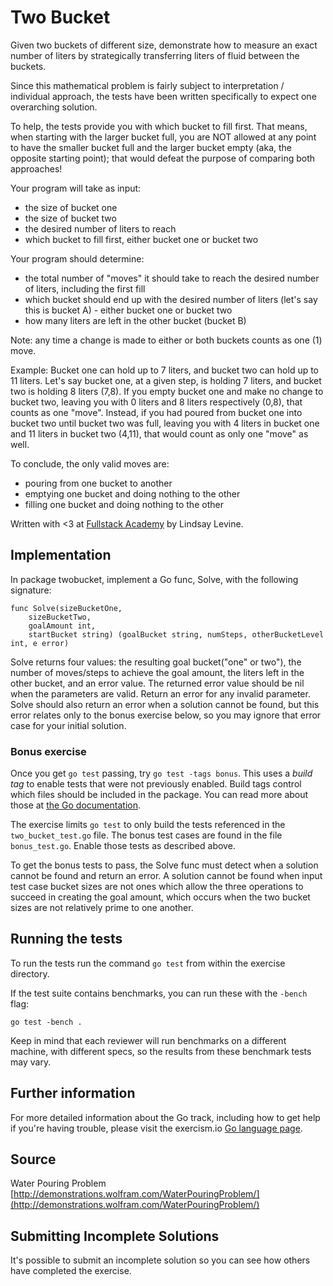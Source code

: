 # Two Bucket

Given two buckets of different size, demonstrate how to measure an exact number of liters by strategically transferring liters of fluid between the buckets.

Since this mathematical problem is fairly subject to interpretation / individual approach, the tests have been written specifically to expect one overarching solution.

To help, the tests provide you with which bucket to fill first. That means, when starting with the larger bucket full, you are NOT allowed at any point to have the smaller bucket full and the larger bucket empty (aka, the opposite starting point); that would defeat the purpose of comparing both approaches!

Your program will take as input:
- the size of bucket one
- the size of bucket two
- the desired number of liters to reach
- which bucket to fill first, either bucket one or bucket two

Your program should determine:
- the total number of "moves" it should take to reach the desired number of liters, including the first fill
- which bucket should end up with the desired number of liters (let's say this is bucket A) - either bucket one or bucket two
- how many liters are left in the other bucket (bucket B)

Note: any time a change is made to either or both buckets counts as one (1) move.

Example:
Bucket one can hold up to 7 liters, and bucket two can hold up to 11 liters. Let's say bucket one, at a given step, is holding 7 liters, and bucket two is holding 8 liters (7,8). If you empty bucket one and make no change to bucket two, leaving you with 0 liters and 8 liters respectively (0,8), that counts as one "move". Instead, if you had poured from bucket one into bucket two until bucket two was full, leaving you with 4 liters in bucket one and 11 liters in bucket two (4,11), that would count as only one "move" as well.

To conclude, the only valid moves are:
- pouring from one bucket to another
- emptying one bucket and doing nothing to the other
- filling one bucket and doing nothing to the other

Written with <3 at [Fullstack Academy](http://www.fullstackacademy.com/) by Lindsay Levine.

## Implementation

In package twobucket, implement a Go func, Solve, with
the following signature:

```
func Solve(sizeBucketOne,
	sizeBucketTwo,
	goalAmount int,
	startBucket string) (goalBucket string, numSteps, otherBucketLevel int, e error)
```
Solve returns four values: the resulting goal bucket("one" or two"),
the number of moves/steps to achieve the goal amount,
the liters left in the other bucket, and an error value.
The returned error value should be nil when the parameters are valid.
Return an error for any invalid parameter.
Solve should also return an error when a solution cannot be found,
but this error relates only to the bonus exercise below, so you may
ignore that error case for your initial solution.

### Bonus exercise

Once you get `go test` passing, try `go test -tags bonus`.  This uses a *build
tag* to enable tests that were not previously enabled. Build tags control which
files should be included in the package. You can read more about those at [the
Go documentation](https://golang.org/pkg/go/build/#hdr-Build_Constraints).

The exercise limits `go test` to only build the tests referenced in the
`two_bucket_test.go` file. The bonus test cases are found in the file
`bonus_test.go`. Enable those tests as described above.

To get the bonus tests to pass, the Solve func must detect when
a solution cannot be found and return an error.
A solution cannot be found when input test case bucket sizes
are not ones which allow the three operations to succeed in creating the goal amount,
which occurs when the two bucket sizes are not relatively prime to one another.


## Running the tests

To run the tests run the command `go test` from within the exercise directory.

If the test suite contains benchmarks, you can run these with the `-bench`
flag:

    go test -bench .

Keep in mind that each reviewer will run benchmarks on a different machine, with
different specs, so the results from these benchmark tests may vary.

## Further information

For more detailed information about the Go track, including how to get help if
you're having trouble, please visit the exercism.io [Go language page](http://exercism.io/languages/go/about).

## Source

Water Pouring Problem [http://demonstrations.wolfram.com/WaterPouringProblem/](http://demonstrations.wolfram.com/WaterPouringProblem/)

## Submitting Incomplete Solutions
It's possible to submit an incomplete solution so you can see how others have completed the exercise.

